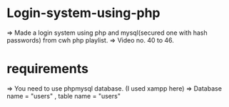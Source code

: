 # Login-system-using-php
=> Made a login system using php and mysql(secured one with hash passwords) from cwh php playlist. 
=> Video no. 40 to 46.

# requirements
=> You need to use phpmysql database. (I used xampp here)
=> Database name = "users" , table name = "users" 


